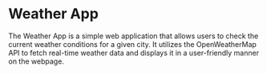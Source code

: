 # Weather App

The Weather App is a simple web application that allows users to check the current weather conditions for a given city. It utilizes the OpenWeatherMap API to fetch real-time weather data and displays it in a user-friendly manner on the webpage.

